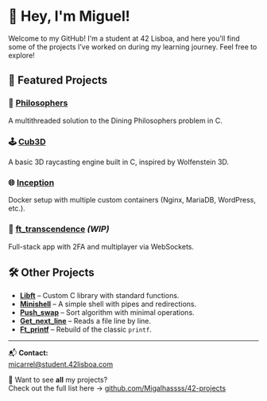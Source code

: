 # 👋 Hey, I'm Miguel!

Welcome to my GitHub! I'm a student at 42 Lisboa, and here you'll find some of the projects I’ve worked on during my learning journey. Feel free to explore!

## 🚀 Featured Projects

### 🧠 [Philosophers](https://github.com/Migalhassss/Philosophers)  
A multithreaded solution to the Dining Philosophers problem in C.

### 🕹️ [Cub3D](https://github.com/Migalhassss/Cub3d)  
A basic 3D raycasting engine built in C, inspired by Wolfenstein 3D.

### 🌐 [Inception](https://github.com/Migalhassss/Inception)  
Docker setup with multiple custom containers (Nginx, MariaDB, WordPress, etc.).

### 🔐 [ft_transcendence](https://github.com/Migalhassss/ft_transcendence) *(WIP)*  
Full-stack app with 2FA and multiplayer via WebSockets.

## 🛠️ Other Projects

- **[Libft](https://github.com/Migalhassss/Libft)** – Custom C library with standard functions.
- **[Minishell](https://github.com/Migalhassss/Minishell)** – A simple shell with pipes and redirections.
- **[Push_swap](https://github.com/Migalhassss/Push_swap)** – Sort algorithm with minimal operations.
- **[Get_next_line](https://github.com/Migalhassss/get_next_line)** – Reads a file line by line.
- **[Ft_printf](https://github.com/Migalhassss/ft_printf)** – Rebuild of the classic `printf`.

---

📬 **Contact:**  
[micarrel@student.42lisboa.com](mailto:micarrel@student.42lisboa.com)

🔎 Want to see **all** my projects?  
Check out the full list here → [github.com/Migalhassss/42-projects](https://github.com/Migalhassss/all-my-projects)
